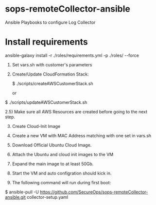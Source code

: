 # sops-remoteCollector-ansible
Ansible Playbooks to configure Log Collector


# Install requirements
ansible-galaxy install -r ./roles/requirements.yml -p ./roles/ --force


1) Set vars.sh with customer's parameters

2) Create/Update CloudFormation Stack:

   $ ./scripts/createAWSCustomerStack.sh
     
     or
   
  $ ./scripts/updateAWSCustomerStack.sh

2.5) Make sure all AWS Resources are created before going to the next step.

3) Create Cloud-Init Image

4) Create a new VM with MAC Address matching with one set in vars.sh

5) Download Official Ubuntu Cloud Image.

6) Attach the Ubuntu and cloud init images to the VM

7) Expand the main image to at least 50Gb.

8) Start the VM and auto configration should kick in.

9) The following command will run during first boot: 

  $ ansible-pull -U https://github.com/SecureOps/sops-remoteCollector-ansible.git collector-setup.yaml

